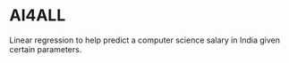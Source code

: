# AI4ALL
Linear regression to help predict a computer science salary in India given certain parameters.
